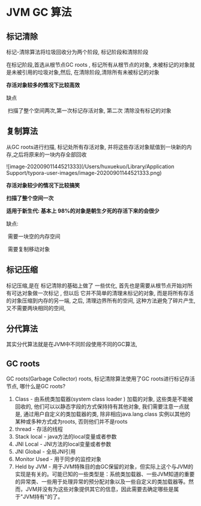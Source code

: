 # JVM GC 算法



## 标记清除

标记-清除算法将垃圾回收分为两个阶段, 标记阶段和清除阶段

在标记阶段,首选从根节点GC roots , 标记所有从根节点的对象, 未被标记的对象就是未被引用的垃圾对象,然后, 在清除阶段,清除所有未被标记的对象



**存活对象较多的情况下比较高效**

缺点

​	扫描了整个空间两次,第一次标记存活对象, 第二次 清除没有标记的对象



## 复制算法



从GC roots进行扫描, 标记处所有存活对象, 并将这些存活对象赋值到一块新的内存,之后将原来的一块内存全部回收



![image-20200901144521333](/Users/huxuekuo/Library/Application Support/typora-user-images/image-20200901144521333.png)



**存活对象较少的情况下比较搞笑**

**扫描了整个空间一次**

**适用于新生代: 基本上 98%的对象是朝生夕死的存活下来的会很少**



缺点:

​	需要一块空的内存空间

​	需要复制移动对象



## 标记压缩



标记压缩,是在 标记清除的基础上做了 一些优化, 首先也是需要从根节点开始对所有可达对象做一次标记 , 但以后 它并不简单的清理未标记的对象, 而是将所有存活的对象压缩到内存的另一端, 之后, 清理边界所有的空间, 这种方法避免了碎片产生, 又不需要两块相同的空间,





## 分代算法



其实分代算法就是在JVM中不同阶段使用不同的GC算法, 



## GC roots

GC roots(Garbage Collector) roots, 标记清除算法使用了GC roots进行标记存活节点, 哪什么是GC roots?

1. Class - 由系统类加载器(system class loader ) 加载的对象, 这些类是不能被回收的, 他们可以以静态字段的方式保持持有其他对象, 我们需要注意一点就是, 通过用户自定义的类加载器的类, 除非相应java.lang.class 实例以其他的某种或多种方式成为roots, 否则他们并不是roots
2. thread - 存活的线程
3. Stack local - java方法的local变量或者参数
4. JNI Local - JNI方法的local变量或者参数
5. JNI Global - 全局JNI引用
6. Monitor  Used - 用于同步的监控对象
7. Held by JVM - 用于JVM特殊目的由GC保留的对象，但实际上这个与JVM的实现是有关的。可能已知的一些类型是：系统类加载器、一些JVM知道的重要的异常类、一些用于处理异常的预分配对象以及一些自定义的类加载器等。然而，JVM并没有为这些对象提供其它的信息，因此需要去确定哪些是属于"JVM持有"的了。

